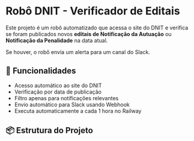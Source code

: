 # Robô DNIT - Verificador de Editais

Este projeto é um robô automatizado que acessa o site do DNIT e verifica se foram publicados novos **editais de Notificação da Autuação** ou **Notificação da Penalidade** na data atual.

Se houver, o robô envia um alerta para um canal do Slack.

## 🚀 Funcionalidades

- Acesso automático ao site do DNIT
- Verificação por data de publicação
- Filtro apenas para notificações relevantes
- Envio automático para Slack usando Webhook
- Executa automaticamente a cada 1 hora no Railway

## 📦 Estrutura do Projeto

